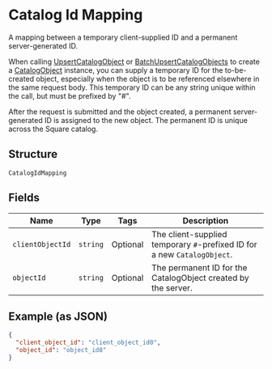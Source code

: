 
# Catalog Id Mapping

A mapping between a temporary client-supplied ID and a permanent server-generated ID.

When calling [UpsertCatalogObject](/doc/api/catalog.md#upsert-catalog-object) or
[BatchUpsertCatalogObjects](/doc/api/catalog.md#batch-upsert-catalog-objects) to
create a [CatalogObject](/doc/models/catalog-object.md) instance, you can supply
a temporary ID for the to-be-created object, especially when the object is to be referenced
elsewhere in the same request body. This temporary ID can be any string unique within
the call, but must be prefixed by "#".

After the request is submitted and the object created, a permanent server-generated ID is assigned
to the new object. The permanent ID is unique across the Square catalog.

## Structure

`CatalogIdMapping`

## Fields

| Name | Type | Tags | Description |
|  --- | --- | --- | --- |
| `clientObjectId` | `string` | Optional | The client-supplied temporary `#`-prefixed ID for a new `CatalogObject`. |
| `objectId` | `string` | Optional | The permanent ID for the CatalogObject created by the server. |

## Example (as JSON)

```json
{
  "client_object_id": "client_object_id0",
  "object_id": "object_id8"
}
```

